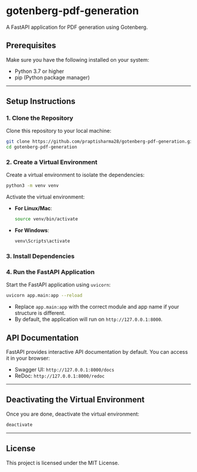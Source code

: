 # gotenberg-pdf-generation
A FastAPI application for PDF generation using Gotenberg.

## Prerequisites

Make sure you have the following installed on your system:
- Python 3.7 or higher
- pip (Python package manager)

---

## Setup Instructions

### 1. Clone the Repository

Clone this repository to your local machine:

```bash
git clone https://github.com/praptisharma28/gotenberg-pdf-generation.git
cd gotenberg-pdf-generation
```

### 2. Create a Virtual Environment

Create a virtual environment to isolate the dependencies:

```bash
python3 -m venv venv
```

Activate the virtual environment:
- **For Linux/Mac**:
  ```bash
  source venv/bin/activate
  ```
- **For Windows**:
  ```bash
  venv\Scripts\activate
  ```

### 3. Install Dependencies

### 4. Run the FastAPI Application

Start the FastAPI application using `uvicorn`:

```bash
uvicorn app.main:app --reload
```

- Replace `app.main:app` with the correct module and app name if your structure is different.
- By default, the application will run on `http://127.0.0.1:8000`.


## API Documentation

FastAPI provides interactive API documentation by default. You can access it in your browser:
- Swagger UI: `http://127.0.0.1:8000/docs`
- ReDoc: `http://127.0.0.1:8000/redoc`

---

## Deactivating the Virtual Environment

Once you are done, deactivate the virtual environment:

```bash
deactivate
```

---

## License

This project is licensed under the MIT License.
